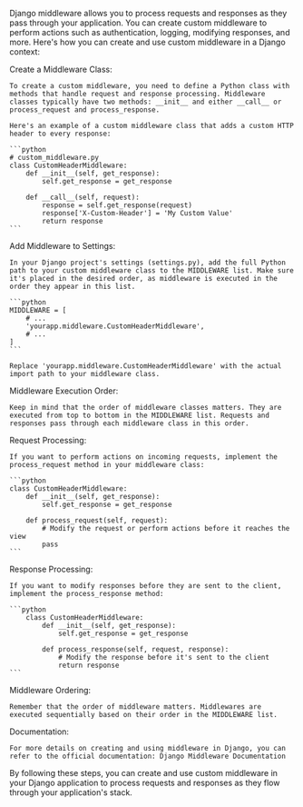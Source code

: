 Django middleware allows you to process requests and responses as they pass through your application. You can create custom middleware to perform actions such as authentication, logging, modifying responses, and more. Here's how you can create and use custom middleware in a Django context:

Create a Middleware Class:

    To create a custom middleware, you need to define a Python class with methods that handle request and response processing. Middleware classes typically have two methods: __init__ and either __call__ or process_request and process_response.

    Here's an example of a custom middleware class that adds a custom HTTP header to every response:

    ```python
    # custom_middleware.py
    class CustomHeaderMiddleware:
        def __init__(self, get_response):
            self.get_response = get_response

        def __call__(self, request):
            response = self.get_response(request)
            response['X-Custom-Header'] = 'My Custom Value'
            return response
    ```

Add Middleware to Settings:

    In your Django project's settings (settings.py), add the full Python path to your custom middleware class to the MIDDLEWARE list. Make sure it's placed in the desired order, as middleware is executed in the order they appear in this list.

    ```python
    MIDDLEWARE = [
        # ...
        'yourapp.middleware.CustomHeaderMiddleware',
        # ...
    ]
    ```

    Replace 'yourapp.middleware.CustomHeaderMiddleware' with the actual import path to your middleware class.

Middleware Execution Order:

    Keep in mind that the order of middleware classes matters. They are executed from top to bottom in the MIDDLEWARE list. Requests and responses pass through each middleware class in this order.

Request Processing:

    If you want to perform actions on incoming requests, implement the process_request method in your middleware class:

    ```python
    class CustomHeaderMiddleware:
        def __init__(self, get_response):
            self.get_response = get_response

        def process_request(self, request):
            # Modify the request or perform actions before it reaches the view
            pass
    ```

Response Processing:

    If you want to modify responses before they are sent to the client, implement the process_response method:

    ```python
        class CustomHeaderMiddleware:
            def __init__(self, get_response):
                self.get_response = get_response

            def process_response(self, request, response):
                # Modify the response before it's sent to the client
                return response
    ```

Middleware Ordering:

    Remember that the order of middleware matters. Middlewares are executed sequentially based on their order in the MIDDLEWARE list.

Documentation:

    For more details on creating and using middleware in Django, you can refer to the official documentation: Django Middleware Documentation

By following these steps, you can create and use custom middleware in your Django application to process requests and responses as they flow through your application's stack.